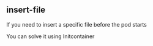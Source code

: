 ## insert-file

If you need to insert a specific file before the pod starts

You can solve it using Initcontainer
